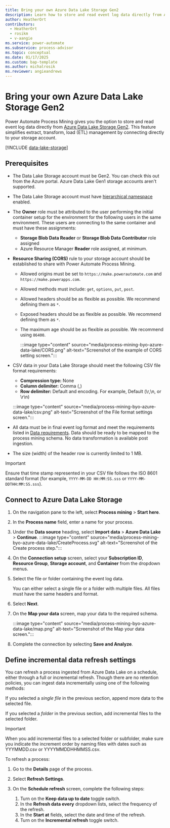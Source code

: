 ```yaml
---
title: Bring your own Azure Data Lake Storage Gen2
description: Learn how to store and read event log data directly from Azure Data Lake Storage Gen2.
author: HeatherOrt
contributors:
  - HeatherOrt
  - rosikm
  - v-aangie 
ms.service: power-automate
ms.subservice: process-advisor
ms.topic: conceptual
ms.date: 01/17/2025
ms.custom: bap-template
ms.author: michalrosik
ms.reviewer: angieandrews
---
```


# Bring your own Azure Data Lake Storage Gen2

Power Automate Process Mining gives you the option to store and read event log data directly from [Azure Data Lake Storage Gen2](/azure/storage/blobs/data-lake-storage-introduction). This feature simplifies extract, transform, load (ETL) management by connecting directly to your storage account.

[!INCLUDE [data-lake-storage](./includes/data-lake-storage.md)]

## Prerequisites

- The Data Lake Storage account must be Gen2. You can check this out from the Azure portal. Azure Data Lake Gen1 storage accounts aren't supported.
- The Data Lake Storage account must have [hierarchical namespace](/azure/storage/blobs/data-lake-storage-namespace) enabled.
- The **Owner** role must be attributed to the user performing the initial container setup for the environment for the following users in the same environment. These users are connecting to the same container and must have these assignments:
    - **Storage Blob Data Reader** or **Storage Blob Data Contributor** role assigned
    - Azure Resource Manager **Reader** role assigned, at minimum.

- **Resource Sharing (CORS)** rule to your storage account should be established to share with Power Automate Process Mining.
    - Allowed origins must be set to `https://make.powerautomate.com` and `https://make.powerapps.com`.
    - Allowed methods must include: `get`, `options`, `put`, `post`.
    - Allowed headers should be as flexible as possible. We recommend defining them as `*`.
    - Exposed headers should be as flexible as possible. We recommend defining them as `*`.
    - The maximum age should be as flexible as possible. We recommend using `86400`.

        :::image type="content" source="media/process-mining-byo-azure-data-lake/CORS.png" alt-text="Screenshot of the example of CORS setting screen.":::

- CSV data in your Data Lake Storage should meet the following CSV file format requirements:
    - **Compression type:** None
    - **Column delimiter:** Comma (,)
    - **Row delimiter:** Default and encoding. For example, Default (\r,\n, or \r\n) 

    :::image type="content" source="media/process-mining-byo-azure-data-lake/csv.png" alt-text="Screenshot of the File format settings screen.":::

- All data must be in final event log format and meet the requirements listed in [Data requirements](process-mining-processes-and-data.md#data-requirements). Data should be ready to be mapped to the process mining schema. No data transformation is available post ingestion.
- The size (width) of the header row is currently limited to 1 MB.

> [!IMPORTANT]
> Ensure that time stamp represented in your CSV file follows the ISO 8601 standard format (for example, `YYYY-MM-DD HH:MM:SS.sss` or `YYYY-MM-DDTHH:MM:SS.sss`).

## Connect to Azure Data Lake Storage

1. On the navigation pane to the left, select **Process mining** > **Start here**.
1. In the **Process name** field, enter a name for your process.
1. Under the **Data source** heading, select **Import data** > **Azure Data Lake** > **Continue**.
:::image type="content" source="media/process-mining-byo-azure-data-lake/CreateProcess.svg" alt-text="Screenshot of the Create process step.":::

1. On the **Connection setup** screen, select your **Subscription ID**, **Resource Group**, **Storage account**, and **Container** from the dropdown menus.

1. Select the file or folder containing the event log data.

    You can either select a single file or a folder with multiple files. All files must have the same headers and format.
1. Select **Next**.
1. On the **Map your data** screen, map your data to the required schema.

    :::image type="content" source="media/process-mining-byo-azure-data-lake/map.png" alt-text="Screenshot of the Map your data screen.":::

1. Complete the connection by selecting **Save and Analyze**.

## Define incremental data refresh settings

You can refresh a process ingested from Azure Data Lake on a schedule, either through a full or incremental refresh. Though there are no retention policies, you can ingest data incrementally using one of the following methods:

If you selected a *single file* in the previous section, append more data to the selected file.

If you selected a *folder* in the previous section, add incremental files to the selected folder.

> [!IMPORTANT]
> When you add incremental files to a selected folder or subfolder, make sure you indicate the increment order by naming files with dates such as YYYMMDD.csv or YYYYMMDDHHMMSS.csv.

To refresh a process:

1. Go to the **Details** page of the process.
1. Select **Refresh Settings**.
1. On the **Schedule refresh** screen, complete the following steps:

    1. Turn on the **Keep data up to date** toggle switch.
    1. In the **Refresh data every** dropdown lists, select the frequency of the refresh.
    1. In the **Start at** fields, select the date and time of the refresh.
    1. Turn on the **Incremental refresh** toggle switch.
 
